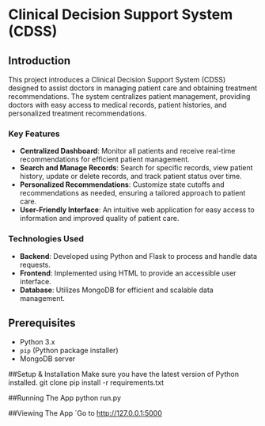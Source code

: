 # Clinical Decision Support System (CDSS)

## Introduction

This project introduces a Clinical Decision Support System (CDSS) designed to assist doctors in managing patient care and obtaining treatment recommendations. The system centralizes patient management, providing doctors with easy access to medical records, patient histories, and personalized treatment recommendations.

### Key Features

- **Centralized Dashboard**: Monitor all patients and receive real-time recommendations for efficient patient management.
- **Search and Manage Records**: Search for specific records, view patient history, update or delete records, and track patient status over time.
- **Personalized Recommendations**: Customize state cutoffs and recommendations as needed, ensuring a tailored approach to patient care.
- **User-Friendly Interface**: An intuitive web application for easy access to information and improved quality of patient care.

### Technologies Used

- **Backend**: Developed using Python and Flask to process and handle data requests.
- **Frontend**: Implemented using HTML to provide an accessible user interface.
- **Database**: Utilizes MongoDB for efficient and scalable data management.

## Prerequisites

- Python 3.x
- `pip` (Python package installer)
- MongoDB server

##Setup & Installation
Make sure you have the latest version of Python installed.
   git clone <repo-url>
   pip install -r requirements.txt
   
##Running The App
   python run.py

##Viewing The App
`Go to http://127.0.0.1:5000
